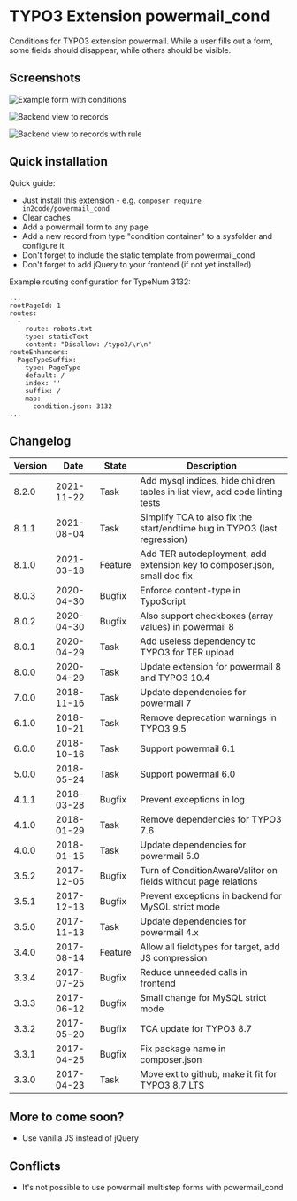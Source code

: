 # TYPO3 Extension powermail_cond

Conditions for TYPO3 extension powermail.
While a user fills out a form, some fields should disappear, while
others should be visible.

## Screenshots

![Example form with conditions](Documentation/Images/screenshot_powermail_cond_frontend.png "Example form with conditions")

![Backend view to records](Documentation/Images/screenshot_powermail_cond_backend_records.png "Backend view to records")

![Backend view to records with rule](Documentation/Images/screenshot_powermail_cond_backend_records_conditionrule.png "Backend view to records with rule")


## Quick installation

Quick guide:
- Just install this extension - e.g. `composer require in2code/powermail_cond`
- Clear caches
- Add a powermail form to any page
- Add a new record from type "condition container" to a sysfolder and configure it
- Don't forget to include the static template from powermail_cond
- Don't forget to add jQuery to your frontend (if not yet installed)

Example routing configuration for TypeNum 3132:

```
...
rootPageId: 1
routes:
  -
    route: robots.txt
    type: staticText
    content: "Disallow: /typo3/\r\n"
routeEnhancers:
  PageTypeSuffix:
    type: PageType
    default: /
    index: ''
    suffix: /
    map:
      condition.json: 3132
...
```

## Changelog

| Version    | Date       | State      | Description                                                                  |
| ---------- | ---------- | ---------- | ---------------------------------------------------------------------------- |
| 8.2.0      | 2021-11-22 | Task       | Add mysql indices, hide children tables in list view, add code linting tests |
| 8.1.1      | 2021-08-04 | Task       | Simplify TCA to also fix the start/endtime bug in TYPO3 (last regression)    |
| 8.1.0      | 2021-03-18 | Feature    | Add TER autodeployment, add extension key to composer.json, small doc fix    |
| 8.0.3      | 2020-04-30 | Bugfix     | Enforce content-type in TypoScript                                           |
| 8.0.2      | 2020-04-30 | Bugfix     | Also support checkboxes (array values) in powermail 8                        |
| 8.0.1      | 2020-04-29 | Task       | Add useless dependency to TYPO3 for TER upload                               |
| 8.0.0      | 2020-04-29 | Task       | Update extension for powermail 8 and TYPO3 10.4                              |
| 7.0.0      | 2018-11-16 | Task       | Update dependencies for powermail 7                                          |
| 6.1.0      | 2018-10-21 | Task       | Remove deprecation warnings in TYPO3 9.5                                     |
| 6.0.0      | 2018-10-16 | Task       | Support powermail 6.1                                                        |
| 5.0.0      | 2018-05-24 | Task       | Support powermail 6.0                                                        |
| 4.1.1      | 2018-03-28 | Bugfix     | Prevent exceptions in log                                                    |
| 4.1.0      | 2018-01-29 | Task       | Remove dependencies for TYPO3 7.6                                            |
| 4.0.0      | 2018-01-15 | Task       | Update dependencies for powermail 5.0                                        |
| 3.5.2      | 2017-12-05 | Bugfix     | Turn of ConditionAwareValitor on fields without page relations               |
| 3.5.1      | 2017-12-13 | Bugfix     | Prevent exceptions in backend for MySQL strict mode                          |
| 3.5.0      | 2017-11-13 | Task       | Update dependencies for powermail 4.x                                        |
| 3.4.0      | 2017-08-14 | Feature    | Allow all fieldtypes for target, add JS compression                          |
| 3.3.4      | 2017-07-25 | Bugfix     | Reduce unneeded calls in frontend                                            |
| 3.3.3      | 2017-06-12 | Bugfix     | Small change for MySQL strict mode                                           |
| 3.3.2      | 2017-05-20 | Bugfix     | TCA update for TYPO3 8.7                                                     |
| 3.3.1      | 2017-04-25 | Bugfix     | Fix package name in composer.json                                            |
| 3.3.0      | 2017-04-23 | Task       | Move ext to github, make it fit for TYPO3 8.7 LTS                            |

## More to come soon?

- Use vanilla JS instead of jQuery

## Conflicts

- It's not possible to use powermail multistep forms with powermail_cond
